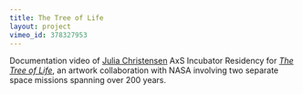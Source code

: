 ```yaml
---
title: The Tree of Life
layout: project
vimeo_id: 378327953
---
```


Documentation video of [Julia Christensen] AxS Incubator Residency for
[_The Tree of Life_][axs], an artwork collaboration with NASA involving
two separate space missions spanning over 200 years.

[axs]: https://www.axsincubator.org/julia-christensen-the-tree-of-life/
[julia christensen]: http://www.juliachristensen.com/
